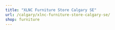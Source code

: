 ```yaml
---
title: "XLNC Furniture Store Calgary SE"
url: /calgary/xlnc-furniture-store-calgary-se/
shop: furniture
---
```

